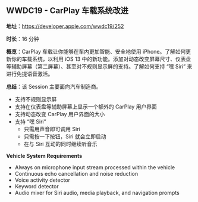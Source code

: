 ## WWDC19 - CarPlay 车载系统改进

**地址**：https://developer.apple.com/wwdc19/252

**时长**：16 分钟

**概览**：CarPlay 车载让你能够在车内更加智能、安全地使用 iPhone。了解如何更新你的车载系统，以利用 iOS 13 中的新功能。添加对动态改变屏幕尺寸、仪表盘等辅助屏幕（第二屏幕）、甚至对不规则显示屏的支持。了解如何支持 “嘿 Siri” 来进行免提语音激活。

**总结**：该 Session 主要面向汽车制造商。

* 支持不规则显示屏
* 支持在仪表盘等辅助屏幕上显示一个额外的 CarPlay 用户界面
* 支持动态改变 CarPlay 用户界面的大小
* 支持 “嘿 Siri”
  * 只需用声音即可调用 Siri
  * 只需按一下按钮，Siri 就会立即启动
  * 在与 Siri 互动的同时继续听音乐

**Vehicle System Requirements**

* Always on microphone input stream processed within the vehicle
* Continuous echo cancellation and noise reduction
* Voice activity detector
* Keyword detector
* Audio mixer for Siri audio, media playback, and navigation prompts